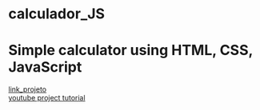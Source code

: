 # calculador_JS
# Simple calculator using HTML, CSS, JavaScript

[link_projeto](https://hugoresende27.github.io/calculador_JS/)<br>
[youtube project tutorial](https://www.youtube.com/watch?v=QS6Y0ezhyCs&t=549s&ab_channel=JavaScriptAcademy)
